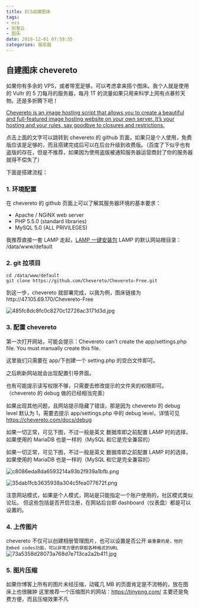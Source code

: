 ```yaml
---
title: ECS自建图床
tags:
- ecs
- 阿里云
- 图床
date: 2018-12-01 07:59:35
categories: 服务器
---
```


## 自建图床 chevereto

如果你有多余的 VPS，或者带宽足够，可以考虑拿来搭个图床。我个人就是使用的 Vultr 的 5 刀每月的服务器，每月 1T 的流量如果只用来科学上网有点暴殄天物。还是多折腾下吧！

<!-- more -->

[Chevereto is an image hosting script that allows you to create a beautiful and full-featured image hosting website on your own server. It’s your hosting and your rules, say goodbye to closures and restrictions.](https://github.com/Chevereto/Chevereto-Free)

点击上面的文字可以跳转到 chevereto 的 github 页面，如果只是个人使用，免费版应该是足够的，而且搭建完成后可以在后台升级到收费版。（百度了下似乎也有盗版的存在，但是不推荐，如果因为使用盗版被通知服务器运营商封了你的服务器就得不偿失了）

下面是搭建流程：

### 1. 环境配置

在 chevereto 的 github 页面上可以了解其服务器环境的基本要求：

- Apache / NGiNX web server
- PHP 5.5.0 (standard libraries)
- MySQL 5.0 (ALL PRIVILEGES)

我推荐直接一套 LAMP 走起，[LAMP 一键安装包](https://lamp.sh/install.html) LAMP 的默认网站根目录： /data/www/default

### 2. git 拉项目

```
cd /data/www/default
git clone https://github.com/Chevereto/Chevereto-Free.git
```

到这一步，chevereto 就部署完成，以我为例，图床链接为http://47.105.69.170/Chevereto-Free

![485fc8dc8fc0c8270c12726ac3171d3d.jpg](http://47.105.69.170/Chevereto-Free/images/2018/12/07/485fc8dc8fc0c8270c12726ac3171d3d.jpg)

### 3. 配置 chevereto

第一次打开网站，可能会提示：Chevereto can’t create the app/settings.php file. You must manually create this file.

这里我们只需要在 app/下创建一个 setting.php 的空白文件即可。

之后刷新网站就会出现配置引导界面。

也有可能提示读写权限不够，只需要去修改提示的文件夹的权限即可。（chevereto 的 debug 做的已经相当完善）

如果出现其他问题，且网站提示隐藏了错误，那是因为 chevereto 的 debug level 默认为 1，需要去提示 app/settings.php 中的 debug level，详情可见<https://chevereto.com/docs/debug>

如果一切正常，可见下图，不过一般是英文 数据库即之前配置 LAMP 时的选择，如果使用的 MariaDB 也是一样的（MySQL 和它是完全兼容的）

如果一切正常，可见下图，不过一般是英文 数据库即之前配置 LAMP 时的选择，如果使用的 MariaDB 也是一样的（MySQL 和它是完全兼容的）

![c8086eda8da6593214a93b2f939a1bfb.png](http://47.105.69.170/Chevereto-Free/images/2018/12/07/c8086eda8da6593214a93b2f939a1bfb.png)

![35dab1fcb3635938a304c5fea077672f.png](http://47.105.69.170/Chevereto-Free/images/2018/12/07/35dab1fcb3635938a304c5fea077672f.png)

注意网站模式，如果是个人模式，网站是只能指定一个账户使用的，社区模式类似论坛。 但这些包括是否开启注册，在网站后台即 dashboard（仪表盘）都是可以设置的。

### 4. 上传图片

chevereto 不仅可以创建相册管理图片，也可以设置是否公开 `最重要的是，他的Embed codes功能，可以非常方便的获取各种格式的URL`![73a5358d28073a768d7e713ca2a2b411.jpg](http://47.105.69.170/Chevereto-Free/images/2018/12/07/73a5358d28073a768d7e713ca2a2b411.jpg)

### 5. 图片压缩

如果你博客上所有的图片未经压缩，动辄几 MB 的页面肯定是不流畅的，放在图床上也很臃肿 这里推荐一个压缩图片的网站：<https://tinypng.com/> 主要还是免费方便，而且压缩效果不凡
